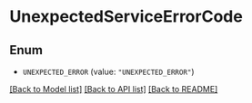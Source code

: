 # UnexpectedServiceErrorCode

## Enum


* `UNEXPECTED_ERROR` (value: `"UNEXPECTED_ERROR"`)


[[Back to Model list]](../README.md#documentation-for-models) [[Back to API list]](../README.md#documentation-for-api-endpoints) [[Back to README]](../README.md)


